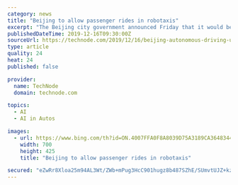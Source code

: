 ```yaml
---
category: news
title: "Beijing to allow passenger rides in robotaxis"
excerpt: "The Beijing city government announced Friday that it would begin allowing self-driving companies to transport passengers in autonomous cars ... and granted test permits to 13 companies, including Baidu, Toyota, Nio, and Pony.ai."
publishedDateTime: 2019-12-16T09:30:00Z
sourceUrl: https://technode.com/2019/12/16/beijing-autonomous-driving-updated-regulation/
type: article
quality: 24
heat: 24
published: false

provider:
  name: TechNode
  domain: technode.com

topics:
  - AI
  - AI in Autos

images:
  - url: https://www.bing.com/th?id=ON.4007FFA0F8A8039D75A3189CA3648344
    width: 700
    height: 425
    title: "Beijing to allow passenger rides in robotaxis"

secured: "eZwRr8Xloa25m94AL3Wt/ZWb+mPug3HcC901hugz8b487SZhE/SUmvtUJZ+kzaC6+FMy15Gyi3z/19KiGU4Mm+ktu1DARR/0Nj1ZoGzi0xOQRueTDWZl8YToRIMvQmsQoLUperynNSGcqpjD1vHEgJ3vyar9w2tQqBaZ61jOrEXrr892fvPpvHWwcv3Xu/hvZNIv9Q/s4REgcTPWup7HNRI7A+BLqiz/d5HAF1G9F4RtNCz2swVfDMDAX0hkP0Sl9NZxcXDk58KYsOS0QbqDLQ==;Ua+OFJpOMcjKPC/89gTuCQ=="
---
```


